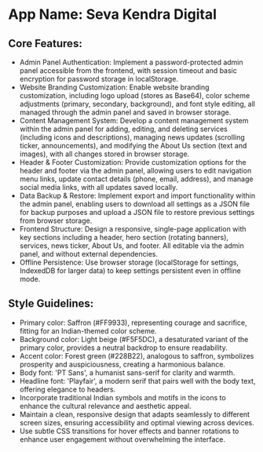 # **App Name**: Seva Kendra Digital

## Core Features:

- Admin Panel Authentication: Implement a password-protected admin panel accessible from the frontend, with session timeout and basic encryption for password storage in localStorage.
- Website Branding Customization: Enable website branding customization, including logo upload (stores as Base64), color scheme adjustments (primary, secondary, background), and font style editing, all managed through the admin panel and saved in browser storage.
- Content Management System: Develop a content management system within the admin panel for adding, editing, and deleting services (including icons and descriptions), managing news updates (scrolling ticker, announcements), and modifying the About Us section (text and images), with all changes stored in browser storage.
- Header & Footer Customization: Provide customization options for the header and footer via the admin panel, allowing users to edit navigation menu links, update contact details (phone, email, address), and manage social media links, with all updates saved locally.
- Data Backup & Restore: Implement export and import functionality within the admin panel, enabling users to download all settings as a JSON file for backup purposes and upload a JSON file to restore previous settings from browser storage.
- Frontend Structure: Design a responsive, single-page application with key sections including a header, hero section (rotating banners), services, news ticker, About Us, and footer. All editable via the admin panel, and without external dependencies.
- Offline Persistence: Use browser storage (localStorage for settings, IndexedDB for larger data) to keep settings persistent even in offline mode.

## Style Guidelines:

- Primary color: Saffron (#FF9933), representing courage and sacrifice, fitting for an Indian-themed color scheme.
- Background color: Light beige (#F5F5DC), a desaturated variant of the primary color, provides a neutral backdrop to ensure readability.
- Accent color: Forest green (#228B22), analogous to saffron, symbolizes prosperity and auspiciousness, creating a harmonious balance.
- Body font: 'PT Sans', a humanist sans-serif for clarity and warmth.
- Headline font: 'Playfair', a modern serif that pairs well with the body text, offering elegance to headers.
- Incorporate traditional Indian symbols and motifs in the icons to enhance the cultural relevance and aesthetic appeal.
- Maintain a clean, responsive design that adapts seamlessly to different screen sizes, ensuring accessibility and optimal viewing across devices.
- Use subtle CSS transitions for hover effects and banner rotations to enhance user engagement without overwhelming the interface.